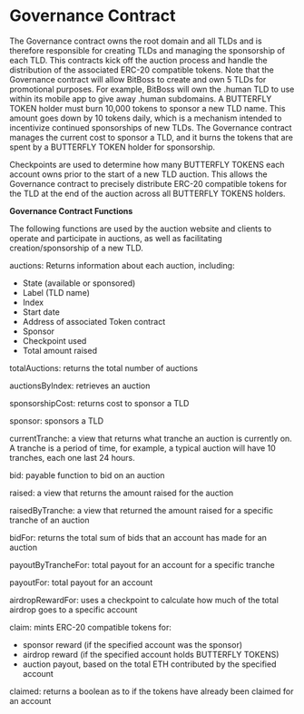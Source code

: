 # Governance Contract

The Governance contract owns the root domain and all TLDs and is therefore responsible for creating TLDs and managing the sponsorship of each TLD. This contracts kick off the auction process and handle the distribution of the associated ERC-20 compatible tokens. Note that the Governance contract will allow BitBoss to create and own 5 TLDs for promotional purposes. For example, BitBoss will own the .human TLD to use within its mobile app to give away .human subdomains. A BUTTERFLY TOKEN holder must burn 10,000 tokens to sponsor a new TLD name. This amount goes down by 10 tokens daily, which is a mechanism intended to incentivize continued sponsorships of new TLDs. The Governance contract manages the current cost to sponsor a TLD, and it burns the tokens that are spent by a BUTTERFLY TOKEN holder for sponsorship.

Checkpoints are used to determine how many BUTTERFLY TOKENS each account owns prior to the start of a new TLD auction. This allows the Governance contract to precisely distribute ERC-20 compatible tokens for the TLD at the end of the auction across all BUTTERFLY TOKENS holders.

**Governance Contract Functions**

The following functions are used by the auction website and clients to operate and participate in auctions, as well as facilitating creation/sponsorship of a new TLD. 

auctions: Returns information about each auction, including:

* State \(available or sponsored\)
* Label \(TLD name\)
* Index
* Start date 
* Address of associated Token contract
* Sponsor
* Checkpoint used
* Total amount raised

totalAuctions: returns the total number of auctions 

auctionsByIndex: retrieves an auction 

sponsorshipCost: returns cost to sponsor a TLD 

sponsor: sponsors a TLD

currentTranche: a view that returns what tranche an auction is currently on. A tranche is a period of time, for example, a typical auction will have 10 tranches, each one last 24 hours. 

bid: payable function to bid on an auction 

raised: a view that returns the amount raised for the auction 

raisedByTranche: a view that returned the amount raised for a specific tranche of an auction 

bidFor: returns the total sum of bids that an account has made for an auction 

payoutByTrancheFor: total payout for an account for a specific tranche 

payoutFor: total payout for an account 

airdropRewardFor: uses a checkpoint to calculate how much of the total airdrop goes to a specific account

claim: mints ERC-20 compatible tokens for:

* sponsor reward \(if the specified account was the sponsor\)
* airdrop reward \(if the specified account holds BUTTERFLY TOKENS\)
* auction payout, based on the total ETH contributed by the specified account

claimed: returns a boolean as to if the tokens have already been claimed for an account

